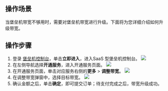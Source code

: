 ## 操作场景
当堡垒机带宽不够用时，需要对堡垒机带宽进行升级。下面将为您详细介绍如何升级带宽。

## 操作步骤
1. 登录 [堡垒机控制台](https://console.cloud.tencent.com/dsgc/bh)，单击**立即进入**，进入SaaS 型堡垒机控制台。
![](https://qcloudimg.tencent-cloud.cn/raw/b2f6673b0cad7c2f423a6b6e287179af.png)
2. 在左侧导航选择**开通服务**，进入开通服务页面。
![](https://qcloudimg.tencent-cloud.cn/raw/5fbee63925acf4dcbc941e53e319aafb.png)
3.	在开通服务页面，单击对应服务右侧的**更多** > **调整带宽**。
![](https://qcloudimg.tencent-cloud.cn/raw/613de9f270167e2f6394c6f7c29ca3b5.png)
4.	在调整带宽弹窗中，选择目标带宽。
![](https://qcloudimg.tencent-cloud.cn/raw/e10674d7f11251d6387b3752071aaf0e.png)
5.	确认金额之后，单击**确定**，即可提交订单；待支付完成之后，带宽升级成功。
